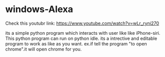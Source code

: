 windows-Alexa
============

Check this youtubr link:
https://www.youtube.com/watch?v=wLr_ryni270

its a simple python program which interacts with user like like iPhone-siri.
This python program can run on python idle. its a intrective and editable program to work as like as you want.
ex.if tell the program "to open chrome".it will open chrome for you.

